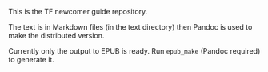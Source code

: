 This is the TF newcomer guide repository.

The text is in Markdown files (in the text directory) then Pandoc is used to make the distributed version.

Currently only the output to EPUB is ready. Run `epub_make` (Pandoc required) to generate it.